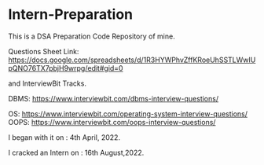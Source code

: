 # Intern-Preparation
This is a DSA Preparation Code Repository of mine. 

Questions Sheet Link: https://docs.google.com/spreadsheets/d/1R3HYWPhvZffKRoeUhSSTLWwIUpQNO76TX7pbjH9wrpg/edit#gid=0

and InterviewBit Tracks.

DBMS: https://www.interviewbit.com/dbms-interview-questions/

OS: https://www.interviewbit.com/operating-system-interview-questions/
OOPS: https://www.interviewbit.com/oops-interview-questions/

I began with it on : 4th April, 2022.

I cracked an Intern on : 16th August,2022.
